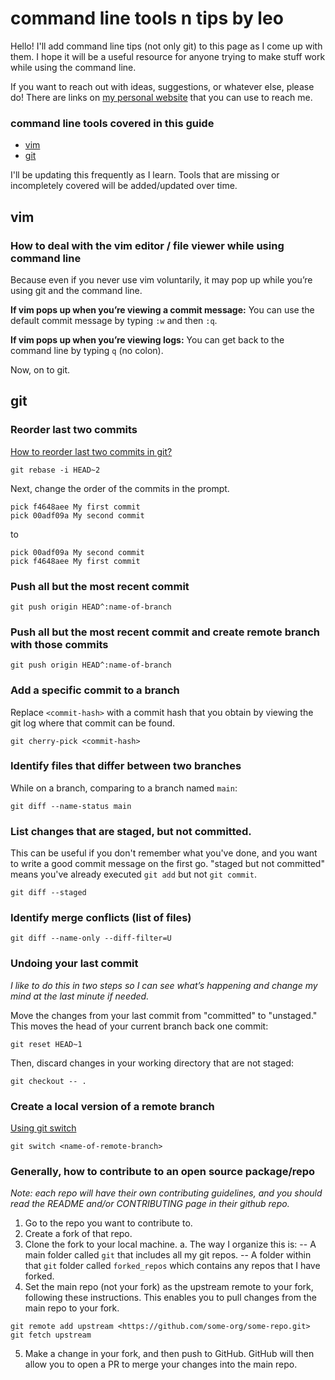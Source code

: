 # command line tools n tips by leo

Hello! I'll add command line tips (not only git) to this page as I come up with them. 
I hope it will be a useful resource for anyone trying to make stuff work while using 
the command line.

If you want to reach out with ideas, suggestions, or whatever else, please do! There are links on [my personal website](https://leoebfolsom.com/) that you can use to reach me.

### command line tools covered in this guide
* [vim](#vim)
* [git](#git)

I'll be updating this frequently as I learn. Tools that are missing or incompletely covered 
will be added/updated over time.

## vim

### How to deal with the vim editor / file viewer while using command line
Because even if you never use vim voluntarily, it may pop up while you’re using git and the command line.

**If vim pops up when you’re viewing a commit message:** You can use the default commit message by typing `:w` and then `:q`.

**If vim pops up when you’re viewing logs:** You can get back to the command line by typing `q` (no colon).

Now, on to git.

## git

### Reorder last two commits
[How to reorder last two commits in git?](https://stackoverflow.com/questions/33388210/how-to-reorder-last-two-commits-in-git)

```
git rebase -i HEAD~2
```

Next, change the order of the commits in the prompt.

```
pick f4648aee My first commit
pick 00adf09a My second commit
```

to

```
pick 00adf09a My second commit
pick f4648aee My first commit
```

### Push all but the most recent commit

```
git push origin HEAD^:name-of-branch
```

### Push all but the most recent commit and create remote branch with those commits 

```
git push origin HEAD^:name-of-branch
```

### Add a specific commit to a branch

Replace `<commit-hash>` with a commit hash that you obtain 
by viewing the git log where that commit can be found.

```
git cherry-pick <commit-hash>
```

### Identify files that differ between two branches
While on a branch, comparing to a branch named `main`:

```
git diff --name-status main
```

### List changes that are staged, but not committed.
This can be useful if you don't remember what you've done, and
you want to write a good commit message on the first go. "staged
but not committed" means you've already executed `git add` but 
not `git commit`.

```
git diff --staged
```

### Identify merge conflicts (list of files)

```
git diff --name-only --diff-filter=U
```

### Undoing your last commit
*I like to do this in two steps so I can see what’s 
happening and change my mind at the last minute if needed.*

Move the changes from your last commit from "committed" to "unstaged." 
This moves the head of your current branch back one commit:

```
git reset HEAD~1
```

Then, discard changes in your working directory that are not staged:

```
git checkout -- .
```

### Create a local version of a remote branch
[Using git switch](https://stackoverflow.com/a/9537923/5037635)

```
git switch <name-of-remote-branch>
```

### Generally, how to contribute to an open source package/repo
_Note: each repo will have their own contributing guidelines, and you should read the README and/or CONTRIBUTING page in their github repo._

1. Go to the repo you want to contribute to.
2. Create a fork of that repo.
3. Clone the fork to your local machine.
a. The way I organize this is:
-- A main folder called `git` that includes all my git repos.
-- A folder within that `git` folder called `forked_repos` which contains any repos that I have forked.
4. Set the main repo (not your fork) as the upstream remote to your fork, following these instructions. This enables you to pull changes from the main repo to your fork.
```
git remote add upstream <https://github.com/some-org/some-repo.git>
git fetch upstream
```
5. Make a change in your fork, and then push to GitHub. GitHub will then allow you to open a PR to merge your changes into the main repo.